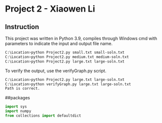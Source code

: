 # Project 2 - Xiaowen Li


## Instruction

This project was written in Python 3.9, compiles through Windows cmd with parameters to indicate the input and output file name.

```bash
C:\Location>python Project2.py small.txt small-soln.txt
C:\Location>python Project2.py medium.txt medium-soln.txt
C:\Location>python Project2.py large.txt large-soln.txt
```

To verify the output, use the verifyGraph.py script.
```bash
C:\Location>python Project2.py large.txt large-soln.txt
C:\Location>python verifyGraph.py large.txt large-soln.txt
Path is correct.
```
##packages
```python
import sys
import numpy 
from collections import defaultdict
```
